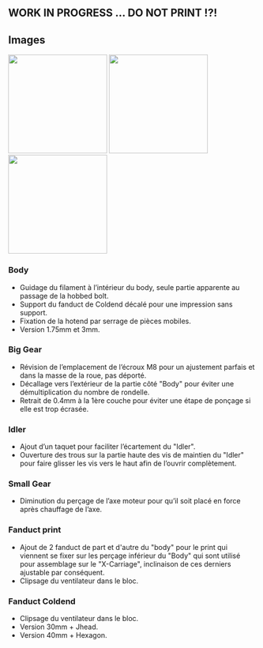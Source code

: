 ## WORK IN PROGRESS ... DO NOT PRINT !?!

## Images
<img src="http://pix.slic.it/p/qp" width="200px"/>
<img src="http://pix.slic.it/p/qq" width="200px"/>
<img src="http://pix.slic.it/p/qr" width="200px"/>

### Body
- Guidage du filament à l’intérieur du body, seule partie apparente au passage de la hobbed bolt.
- Support du fanduct de Coldend décalé pour une impression sans support.
- Fixation de la hotend par serrage de pièces mobiles.
- Version 1.75mm et 3mm.

### Big Gear
- Révision de l’emplacement de l’écroux M8 pour un ajustement parfais et dans la masse de la roue, pas déporté.
- Décallage vers l’extérieur de la partie côté "Body" pour éviter une démultiplication du nombre de rondelle.
- Retrait de 0.4mm à la 1ère couche pour éviter une étape de ponçage si elle est trop écrasée.

### Idler
- Ajout d’un taquet pour faciliter l’écartement du "Idler".
- Ouverture des trous sur la partie haute des vis de maintien du "Idler"  pour faire glisser les vis vers le haut afin de l’ouvrir complètement.

### Small Gear
- Diminution du perçage de l’axe moteur pour qu’il soit placé en force après chauffage de l’axe.

### Fanduct print
- Ajout de 2 fanduct de part et d'autre du "body" pour le print qui viennent se fixer sur les perçage inférieur du "Body" qui sont utilisé pour assemblage sur le "X-Carriage", inclinaison de ces derniers ajustable par conséquent.
- Clipsage du ventilateur dans le bloc.

### Fanduct Coldend
- Clipsage du ventilateur dans le bloc.
- Version 30mm + Jhead.
- Version 40mm + Hexagon.
